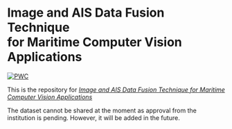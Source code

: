 <div>
  <h1>
    Image and AIS Data Fusion Technique <br>for Maritime Computer Vision Applications
  </h1>
</div>

[![PWC](https://img.shields.io/badge/%F0%9F%93%8E%20arXiv-Paper-red)](https://arxiv.org/abs/2312.05270)

This is the repository for *[Image and AIS Data Fusion Technique for Maritime Computer Vision Applications](https://openaccess.thecvf.com/content/WACV2024W/MaCVi/html/Gulsoylu_Image_and_AIS_Data_Fusion_Technique_for_Maritime_Computer_Vision_WACVW_2024_paper.html)*

The dataset cannot be shared at the moment as approval from the institution is pending. However, it will be added in the future.

